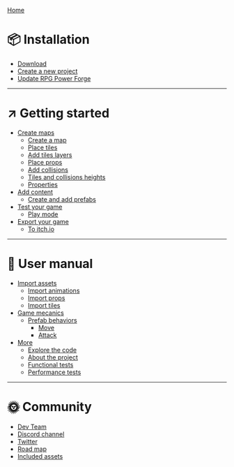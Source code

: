 [Home](./front_page.md)
# 📦 Installation
- [Download](./download.md)
- [Create a new project](./new_project.md)
- [Update RPG Power Forge](./update.md)
------
# ↗️ Getting started
- [Create maps]()
    - [Create a map](./new_map.md)
    - [Place tiles](./place_tiles.md)
    - [Add tiles layers](./new_layer.md)
    - [Place props](./place_props.md)
    - [Add collisions ](./collision.md)
    - [Tiles and collisions heights](./heights.md)
    - [Properties](./properties.md)
- [Add content]()
    - [Create and add prefabs](./prefab_creation.md)
- [Test your game]()
    - [Play mode](./play_mode.md)
- [Export your game]()
    - [To itch.io](./export_to_itchio.md)
------
# 📕 User manual
- [Import assets]()
    - [Import animations](./import_spritesheet.md)
    - [Import props](./import_sprites.md)
    - [Import tiles](./import_tileset.md)
- [Game mecanics]()
    - [Prefab behaviors](./prefab_bahaviors.md)
        - [Move](./prefab_bahaviors_move.md)
        - [Attack](./prefab_bahaviors_attack.md)
- [More]()
    - [Explore the code](./code.md)
    - [About the project](./about.md)
    - [Functional tests](./functional_tests.md)
    - [Performance tests](./performance_tests.md)
------
# 🌞 Community 
- [Dev Team]()
- [Discord channel]()
- [Twitter](https://twitter.com/RPGPowerForge)
- [Road map](https://trello.com/b/PIzgsYov/rpg-power-forge-road-map)
- [Included assets]()
